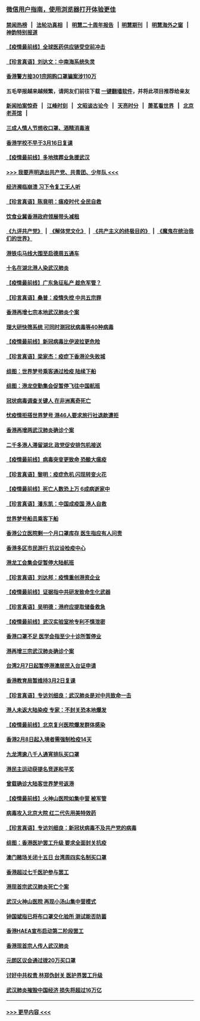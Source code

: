 ### [微信用户指南，使用浏览器打开体验更佳](https://github.com/gfw-breaker/banned-news1/blob/master/indexes/wechat-guide.md?t=0)
#### [禁闻热榜](热点新闻.md?t=0)  &nbsp;&nbsp;|&nbsp;&nbsp; [法轮功真相](https://github.com/gfw-breaker/truth/blob/master/README.md?t=0) &nbsp;&nbsp;|&nbsp;&nbsp; [明慧二十周年报告](https://github.com/gfw-breaker/mh-reports/blob/master/README.md?t=0) &nbsp;&nbsp;|&nbsp;&nbsp;[明慧期刊](https://github.com/gfw-breaker/mh-qikan) &nbsp;&nbsp;|&nbsp;&nbsp; [明慧海外之窗](https://github.com/gfw-breaker/mh-news/blob/master/README.md?t=0) &nbsp;&nbsp;|&nbsp;&nbsp; [神韵特别报道](https://github.com/gfw-breaker/mh-news/blob/master/shenyun.md?t=0)
#### [【疫情最前线】全球医药供应链受空前冲击](../pages/nsc415/n11869614.md?t=02161544) 
#### [【珍言真语】刘达文：中南海系统失灵](../pages/nsc415/n11869465.md?t=02161544) 
#### [香港警方接301宗网购口罩骗案涉110万](../pages/nsc415/n11867572.md?t=02161544) 
#### 五毛举报越来越频繁，请网友们前往下载 [一键翻墙软件](https://github.com/gfw-breaker/ssr-accounts)，并将此项目推荐给亲友
#### [新闻拍案惊奇](https://github.com/gfw-breaker/banned-news1/blob/master/pages/link4.md) &nbsp;&nbsp;|&nbsp;&nbsp; [江峰时刻](https://github.com/gfw-breaker/banned-news1/blob/master/pages/link4.md) &nbsp;&nbsp;|&nbsp;&nbsp; [文昭谈古论今](https://github.com/gfw-breaker/banned-news1/blob/master/pages/link4.md) &nbsp;&nbsp;|&nbsp;&nbsp; [天亮时分](https://github.com/gfw-breaker/banned-news1/blob/master/pages/link4.md) &nbsp;&nbsp;|&nbsp;&nbsp; [萧茗看世界](https://github.com/gfw-breaker/banned-news1/blob/master/pages/link4.md) &nbsp;&nbsp;|&nbsp;&nbsp; [北京老茶馆](https://github.com/gfw-breaker/banned-news1/blob/master/pages/link4.md) &nbsp;&nbsp;|&nbsp;&nbsp; 
#### [三成人情人节想收口罩、酒精消毒液](../pages/nsc415/n11867523.md?t=02161544) 
#### [香港学校不早于3月16日复课](../pages/nsc415/n11867498.md?t=02161544) 
#### [【疫情最前线】多地殡葬业急援武汉](../pages/nsc415/n11866914.md?t=02161544) 
#### [>>> 我要声明退出共产党、共青团、少年队 <<<](https://github.com/begood0513/goodnews/blob/master/quit/letter.md) 
#### [经济濒临崩溃 习下令复工无人听](../pages/nsc415/n11867269.md?t=02161544) 
#### [【珍言真语】陈竟明：瘟疫时代 全民自救](../pages/nsc415/n11866765.md?t=02161544) 
#### [饮食业冀香港政府领展带头减租](../pages/nsc415/n11864876.md?t=02161544) 
#### [《九评共产党》](https://github.com/begood0513/9ping.md/blob/master/README.md) &nbsp;|&nbsp; [《解体党文化》](../../../../jtdwh.md/blob/master/README.md)  &nbsp;|&nbsp; [《共产主义的终极目的》](../../../../gczydzjmd.md/blob/master/README.md) &nbsp;|&nbsp; [《魔鬼在统治我们的世界》](../../../../mgztzwmdsj.md/blob/master/README.md) 
#### [港铁屯马线大围至启德周五通车](../pages/nsc415/n11864842.md?t=02161544) 
#### [十名在湖北港人染武汉肺炎](../pages/nsc415/n11864807.md?t=02161544) 
#### [【疫情最前线】广东急征私产 趁危军管？](../pages/nsc415/n11864205.md?t=02161544) 
#### [【珍言真语】桑普：疫情失控 中共五宗罪](../pages/nsc415/n11864157.md?t=02161544) 
#### [香港再增七宗本地武汉肺炎个案](../pages/nsc415/n11862405.md?t=02161544) 
#### [理大研快筛系统 可同时测冠状病毒等40种病毒](../pages/nsc415/n11862376.md?t=02161544) 
#### [【疫情最前线】新冠病毒比伊波拉更危险](../pages/nsc415/n11862199.md?t=02161544) 
#### [【珍言真语】梁家杰：疫症下香港沦失败城](../pages/nsc415/n11861588.md?t=02161544) 
#### [组图：世界梦号乘客通过检疫 陆续下船](../pages/nsc415/n11858302.md?t=02161544) 
#### [组图：港龙空勤集会促暂停飞往中国航班](../pages/nsc415/n11858190.md?t=02161544) 
#### [冠状病毒调查关键人 在非洲离奇死亡](../pages/nsc415/n11859798.md?t=02161544) 
#### [忧疫情拒搭世界梦号 港46人要求旅行社退款遭拒](../pages/nsc415/n11859849.md?t=02161544) 
#### [香港再增两武汉肺炎确诊个案](../pages/nsc415/n11859833.md?t=02161544) 
#### [二千多港人滞留湖北 政党促安排包机接送](../pages/nsc415/n11859831.md?t=02161544) 
#### [【疫情最前线】病毒突变更致命 恐酿大瘟疫](../pages/nsc415/n11859604.md?t=02161544) 
#### [【珍言真语】黎明：疫症危机 闪现转变火花](../pages/nsc415/n11859199.md?t=02161544) 
#### [【疫情最前线】死亡人数恐上万 6成病逝家中](../pages/nsc415/n11856687.md?t=02161544) 
#### [【珍言真语】潘东凯：中国成疫国 港人自救](../pages/nsc415/n11856962.md?t=02161544) 
#### [世界梦号船员乘客下船](../pages/nsc415/n11856883.md?t=02161544) 
#### [香港公立医院剩一个月口罩库存 医生指应有人问责](../pages/nsc415/n11856875.md?t=02161544) 
#### [香港多区市民游行 抗议设检疫中心](../pages/nsc415/n11856866.md?t=02161544) 
#### [港龙工会集会促暂停大陆航班](../pages/nsc415/n11856840.md?t=02161544) 
#### [【珍言真语】刘达邦：疫情重创港资企业](../pages/nsc415/n11854274.md?t=02161544) 
#### [【疫情最前线】证据指中共研发致命生化武器](../pages/nsc415/n11853087.md?t=02161544) 
#### [【珍言真语】吴明德：港府应提取储备救急](../pages/nsc415/n11852734.md?t=02161544) 
#### [【疫情最前线】武汉实验室抢专利不慎泄密](../pages/nsc415/n11850310.md?t=02161544) 
#### [香港口罩不足 医学会指至少十诊所暂停业](../pages/nsc415/n11850301.md?t=02161544) 
#### [港再增三宗武汉肺炎确诊个案](../pages/nsc415/n11850328.md?t=02161544) 
#### [台湾2月7日起暂停港澳居民入台证申请](../pages/nsc415/n11850304.md?t=02161544) 
#### [香港教育局暂维持3月2日复课](../pages/nsc415/n11850260.md?t=02161544) 
#### [【珍言真语】专访刘细良：武汉肺炎是对中共致命一击](../pages/nsc415/n11849934.md?t=02161544) 
#### [港人未返大陆染疫 专家：不封关恐本地爆发](../pages/nsc415/n11848021.md?t=02161544) 
#### [【疫情最前线】北京复兴医院爆发群体感染](../pages/nsc415/n11847626.md?t=02161544) 
#### [香港2月8日起入境者需强制检疫14天](../pages/nsc415/n11847658.md?t=02161544) 
#### [九龙湾逾八千人通宵排队买口罩](../pages/nsc415/n11847647.md?t=02161544) 
#### [港民主运动获提名竞逐和平奖](../pages/nsc415/n11847633.md?t=02161544) 
#### [曾载确诊大陆客世界梦号返港](../pages/nsc415/n11847608.md?t=02161544) 
#### [【疫情最前线】火神山医院如集中营 被军管](../pages/nsc415/n11847524.md?t=02161544) 
#### [病毒攻入北京大院 红二代先用美特效药](../pages/nsc415/n11847427.md?t=02161544) 
#### [【珍言真语】专访刘细良：新冠状病毒不及共产党的病毒](../pages/nsc415/n11847164.md?t=02161544) 
#### [组图：香港医护罢工升级 要求全面封关抗疫](../pages/nsc415/n11844107.md?t=02161544) 
#### [澳门赌场关闭十五日 台湾周四实名制买口罩](../pages/nsc415/n11845083.md?t=02161544) 
#### [香港超过七千医护参与罢工](../pages/nsc415/n11845051.md?t=02161544) 
#### [港现首宗武汉肺炎死亡个案](../pages/nsc415/n11844998.md?t=02161544) 
#### [武汉火神山医院 再现小汤山集中营模式](../pages/nsc415/n11844763.md?t=02161544) 
#### [钟国斌指已将布口罩交化验所 测试能否防菌](../pages/nsc415/n11842783.md?t=02161544) 
#### [香港HAEA宣布启动第二阶段罢工](../pages/nsc415/n11842723.md?t=02161544) 
#### [香港现首宗人传人武汉肺炎](../pages/nsc415/n11842766.md?t=02161544) 
#### [元朗区议会通过拨20万买口罩](../pages/nsc415/n11842754.md?t=02161544) 
#### [讨好中共权贵 林郑伪封关 医护界罢工升级](../pages/nsc415/n11842359.md?t=02161544) 
#### [武汉肺炎摧毁中国经济 损失将超过16万亿](../pages/nsc415/n11839723.md?t=02161544) 

----
#### [ >>> 更早内容 <<< ](../indexes/nsc415-earlier.md)
